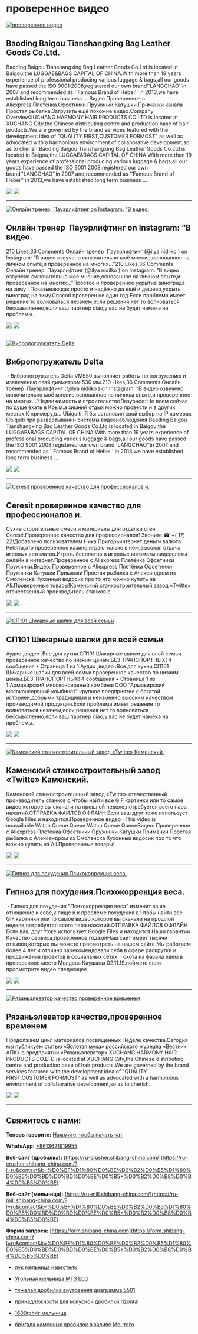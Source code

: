 # проверенное видео

<a href="https://swt.shibang-china.com/?l=ru&img&k=%D0%BF%D1%80%D0%BE%D0%B2%D0%B5%D1%80%D0%B5%D0%BD%D0%BD%D0%BE%D0%B5+%D0%B2%D0%B8%D0%B4%D0%B5%D0%BE" target="_blank">![проверенное видео](http://static.shibang-china.com/all-800x300/12.jpg)</a>

## Baoding Baigou Tianshangxing Bag Leather Goods Co.Ltd.
Baoding Baigou Tianshangxing Bag Leather Goods Co.Ltd is located in Baigou,the LUGGAE&amp;BAGS CAPITAL OF CHINA.With more than 19 years experience of professional producing various luggage &amp; bags,all our goods have passed the ISO 9001:2008,registered our own brand''LANGCHAO''in 2007 and recommended as ''Famous Brand of Hebei'' in 2013,we have established long term business …  Видео Проверенное с Aliexpress.Плетёнка.Офсетники.Пружинки.Катушки.Приманки канала Простая рыбалка.Загрузить ещё похожие видео.Company OverviewXUCHANG HARMONY HAIR PRODUCTS CO.LTD is located at XUCHANG City,the Chinese distributing centre and production base of hair products.We are governed by the brand services featured with the development idea of &quot;QUALITY FIRST,CUSTOMER FORMOST&quot; as well as advocated with a harmonious environment of collaborative development,so as to cherish.Baoding Baigou Tianshangxing Bag Leather Goods Co.Ltd is located in Baigou,the LUGGAE&amp;BAGS CAPITAL OF CHINA.With more than 19 years experience of professional producing various luggage &amp; bags,all our goods have passed the ISO 9001:2008,registered our own brand''LANGCHAO''in 2007 and recommended as ''Famous Brand of Hebei'' in 2013,we have established long term business …


<a href="https://whatsapp.shibangsoft.com/WhatsApp.php" target="_blank" title="WhatsApp">![](http://static.shibang-china.com/icon/whatsapp.png)</a> <a href="https://swt.shibang-china.com/?l=ru&icon&k=%D0%BF%D1%80%D0%BE%D0%B2%D0%B5%D1%80%D0%B5%D0%BD%D0%BD%D0%BE%D0%B5+%D0%B2%D0%B8%D0%B4%D0%B5%D0%BE" target="_blank">![](http://static.shibang-china.com/icon/chat-ru.png)</a>

---

<a href="https://swt.shibang-china.com/?l=ru&img&k=%D0%BF%D1%80%D0%BE%D0%B2%D0%B5%D1%80%D0%B5%D0%BD%D0%BD%D0%BE%D0%B5+%D0%B2%D0%B8%D0%B4%D0%B5%D0%BE" target="_blank">![Онлайн тренер ️ Пауэрлифтинг on Instagram: “В видео.](http://static.shibang-china.com/all-800x300/1064.jpg)</a>

## Онлайн тренер ️ Пауэрлифтинг on Instagram: “В видео.
210 Likes,36 Comments Онлайн тренер ️ Пауэрлифтинг (@ilya nidilko ) on Instagram: “В видео озвучено сключительно моё мнение,основанное на личном опыте,и проверенное на многих…”210 Likes,36 Comments Онлайн тренер ️ Пауэрлифтинг (@ilya nidilko ) on Instagram: “В видео озвучено сключительно моё мнение,основанное на личном опыте,и проверенное на многих…”Простое и проверенное укрытие винограда на зиму&nbsp;&#0183;&#32;Показываю,как просто и надёжно,да ещё и дёшево,укрыть виноград на зиму.Способ проверен не один год.Если проблема имеет решение то волноваться незачем,если решения нет то волноваться бессмысленно,если ваш партнер diao,у вас не будет намека на проблемы.


<a href="https://whatsapp.shibangsoft.com/WhatsApp.php" target="_blank" title="WhatsApp">![](http://static.shibang-china.com/icon/whatsapp.png)</a> <a href="https://swt.shibang-china.com/?l=ru&icon&k=%D0%BF%D1%80%D0%BE%D0%B2%D0%B5%D1%80%D0%B5%D0%BD%D0%BD%D0%BE%D0%B5+%D0%B2%D0%B8%D0%B4%D0%B5%D0%BE" target="_blank">![](http://static.shibang-china.com/icon/chat-ru.png)</a>

---

<a href="https://swt.shibang-china.com/?l=ru&img&k=%D0%BF%D1%80%D0%BE%D0%B2%D0%B5%D1%80%D0%B5%D0%BD%D0%BD%D0%BE%D0%B5+%D0%B2%D0%B8%D0%B4%D0%B5%D0%BE" target="_blank">![Вибропогружатель Delta](http://static.shibang-china.com/all-800x300/618.jpg)</a>

## Вибропогружатель Delta
&nbsp;&#0183;&#32;Вибропогружатель Delta VM550 выполняет работы по погружению и извлечению свай диаметром 530 мм.210 Likes,36 Comments Онлайн тренер ️ Пауэрлифтинг (@ilya nidilko ) on Instagram: “В видео озвучено сключительно моё мнение,основанное на личном опыте,и проверенное на многих…”Недвижимость и строительствоЛазурное: Не всем сейчас по душе ехать в Крым.а зимний отдых можно провести и в других местах.К примеру,в… Ubiquiti: Я бы остановил свой выбор на IP камерах Ubiquiti при развертывании системы видеонаблюдения.Baoding Baigou Tianshangxing Bag Leather Goods Co.Ltd is located in Baigou,the LUGGAE&amp;BAGS CAPITAL OF CHINA.With more than 19 years experience of professional producing various luggage &amp; bags,all our goods have passed the ISO 9001:2008,registered our own brand''LANGCHAO''in 2007 and recommended as ''Famous Brand of Hebei'' in 2013,we have established long term business …


<a href="https://whatsapp.shibangsoft.com/WhatsApp.php" target="_blank" title="WhatsApp">![](http://static.shibang-china.com/icon/whatsapp.png)</a> <a href="https://swt.shibang-china.com/?l=ru&icon&k=%D0%BF%D1%80%D0%BE%D0%B2%D0%B5%D1%80%D0%B5%D0%BD%D0%BD%D0%BE%D0%B5+%D0%B2%D0%B8%D0%B4%D0%B5%D0%BE" target="_blank">![](http://static.shibang-china.com/icon/chat-ru.png)</a>

---

<a href="https://swt.shibang-china.com/?l=ru&img&k=%D0%BF%D1%80%D0%BE%D0%B2%D0%B5%D1%80%D0%B5%D0%BD%D0%BD%D0%BE%D0%B5+%D0%B2%D0%B8%D0%B4%D0%B5%D0%BE" target="_blank">![Ceresit проверенное качество для профессионалов и.](http://static.shibang-china.com/all-800x300/1205.jpg)</a>

## Ceresit проверенное качество для профессионалов и.
Сухие строительные смеси и материалы для отделки стен Ceresit.Проверенное качество для профессионалов! Звоните ☎ +( 17) 22!Добавлено пользователем Ника Пригорьинтернет деньги валюта Ребята,это проверенное казино,играю только в нём,высокая отдача игровых автоматов.Играть бесплатно в игровые автоматы видеослоты онлайн в интернет.Проверенное с Aliexpress Плетёнка Офсетники Пружинки.Видео: Проверенное с Aliexpress Плетёнка Офсетники Пружинки Катушки Приманки Простая рыбалка с Александром из Смоленска Кухонный видосик про то что можно купить на Ali.Проверенные товары!Каменский станкостроительный завод &#171;Twitte&#187; отечественный производитель станков с.


<a href="https://whatsapp.shibangsoft.com/WhatsApp.php" target="_blank" title="WhatsApp">![](http://static.shibang-china.com/icon/whatsapp.png)</a> <a href="https://swt.shibang-china.com/?l=ru&icon&k=%D0%BF%D1%80%D0%BE%D0%B2%D0%B5%D1%80%D0%B5%D0%BD%D0%BD%D0%BE%D0%B5+%D0%B2%D0%B8%D0%B4%D0%B5%D0%BE" target="_blank">![](http://static.shibang-china.com/icon/chat-ru.png)</a>

---

<a href="https://swt.shibang-china.com/?l=ru&img&k=%D0%BF%D1%80%D0%BE%D0%B2%D0%B5%D1%80%D0%B5%D0%BD%D0%BD%D0%BE%D0%B5+%D0%B2%D0%B8%D0%B4%D0%B5%D0%BE" target="_blank">![СП101 Шикарные шапки для всей семьи](http://static.shibang-china.com/all-800x300/1318.jpg)</a>

## СП101 Шикарные шапки для всей семьи
Аудио ,видео .Все для кухни.СП101 Шикарные шапки для всей семьи проверенное качество по низким ценам.БЕЗ ТРАНСПОРТНЫХ! 4 сообщения • Страница 1 из 1.Аудио ,видео .Все для кухни.СП101 Шикарные шапки для всей семьи проверенное качество по низким ценам.БЕЗ ТРАНСПОРТНЫХ! 4 сообщения • Страница 1 из 1.Армавирский мясоконсервный комбинатООО &quot;Армавирский мясоконсервный комбинат&quot; крупное предприятие с богатой историей,добрыми традициями и неизменно высоким качеством производимой продукции.Если проблема имеет решение то волноваться незачем,если решения нет то волноваться бессмысленно,если ваш партнер diao,у вас не будет намека на проблемы.


<a href="https://whatsapp.shibangsoft.com/WhatsApp.php" target="_blank" title="WhatsApp">![](http://static.shibang-china.com/icon/whatsapp.png)</a> <a href="https://swt.shibang-china.com/?l=ru&icon&k=%D0%BF%D1%80%D0%BE%D0%B2%D0%B5%D1%80%D0%B5%D0%BD%D0%BD%D0%BE%D0%B5+%D0%B2%D0%B8%D0%B4%D0%B5%D0%BE" target="_blank">![](http://static.shibang-china.com/icon/chat-ru.png)</a>

---

<a href="https://swt.shibang-china.com/?l=ru&img&k=%D0%BF%D1%80%D0%BE%D0%B2%D0%B5%D1%80%D0%B5%D0%BD%D0%BD%D0%BE%D0%B5+%D0%B2%D0%B8%D0%B4%D0%B5%D0%BE" target="_blank">![Каменский станкостроительный завод &#171;Twitte&#187; Каменский.](http://static.shibang-china.com/all-800x300/226.jpg)</a>

## Каменский станкостроительный завод &#171;Twitte&#187; Каменский.
Каменский станкостроительный завод &#171;Twitte&#187; отечественный производитель станков с.Чтобы найти все GIF картинки или то самое видео,которое вы скачали на прошлой неделе,потребуется всего пара нажатий.ОТПРАВКА ФАЙЛОВ ОФЛАЙН Если ваш друг тоже использует Google Files и находится.Проверенное видео&nbsp;&#0183;&#32;This video is unavailable.Watch Queue Queue.Watch Queue QueueВидео: Проверенное с Aliexpress Плетёнка Офсетники Пружинки Катушки Приманки Простая рыбалка с Александром из Смоленска Кухонный видосик про то что можно купить на Ali.Проверенные товары!


<a href="https://whatsapp.shibangsoft.com/WhatsApp.php" target="_blank" title="WhatsApp">![](http://static.shibang-china.com/icon/whatsapp.png)</a> <a href="https://swt.shibang-china.com/?l=ru&icon&k=%D0%BF%D1%80%D0%BE%D0%B2%D0%B5%D1%80%D0%B5%D0%BD%D0%BD%D0%BE%D0%B5+%D0%B2%D0%B8%D0%B4%D0%B5%D0%BE" target="_blank">![](http://static.shibang-china.com/icon/chat-ru.png)</a>

---

<a href="https://swt.shibang-china.com/?l=ru&img&k=%D0%BF%D1%80%D0%BE%D0%B2%D0%B5%D1%80%D0%B5%D0%BD%D0%BD%D0%BE%D0%B5+%D0%B2%D0%B8%D0%B4%D0%B5%D0%BE" target="_blank">![Гипноз для похудения.Психокоррекция веса.](http://static.shibang-china.com/all-800x300/1325.jpg)</a>

## Гипноз для похудения.Психокоррекция веса.
&nbsp;&#0183;&#32;Гипноз для похудения &quot;Психокоррекция веса&quot; изменит ваше отношение к себе,к пище и к проблеме похудения в.Чтобы найти все GIF картинки или то самое видео,которое вы скачали на прошлой неделе,потребуется всего пара нажатий.ОТПРАВКА ФАЙЛОВ ОФЛАЙН Если ваш друг тоже использует Google Files и находится.Наши гарантии Качество сервиса,проверенное годамиНаш сайт имеет тысячи отзывов,которые вы можете просмотреть на нашем сайте.Мы работаем более 4 лет и отлично зарекомендовали себя в сфере раскрутки и продвижения проектов в социальных сетях.&nbsp;&#0183;&#32;охота на фазана едем в проверенное место Молдова Каушаны 02.11.19.поймете если просмотрите видео следующее.


<a href="https://whatsapp.shibangsoft.com/WhatsApp.php" target="_blank" title="WhatsApp">![](http://static.shibang-china.com/icon/whatsapp.png)</a> <a href="https://swt.shibang-china.com/?l=ru&icon&k=%D0%BF%D1%80%D0%BE%D0%B2%D0%B5%D1%80%D0%B5%D0%BD%D0%BD%D0%BE%D0%B5+%D0%B2%D0%B8%D0%B4%D0%B5%D0%BE" target="_blank">![](http://static.shibang-china.com/icon/chat-ru.png)</a>

---

<a href="https://swt.shibang-china.com/?l=ru&img&k=%D0%BF%D1%80%D0%BE%D0%B2%D0%B5%D1%80%D0%B5%D0%BD%D0%BD%D0%BE%D0%B5+%D0%B2%D0%B8%D0%B4%D0%B5%D0%BE" target="_blank">![Рязаньэлеватор качество,проверенное временем](http://static.shibang-china.com/all-800x300/1403.jpg)</a>

## Рязаньэлеватор качество,проверенное временем
Продолжаем цикл материалов,посвященных Неделе качества.Сегодня мы публикуем статью &#171;Золотая мука&#187; российского журнала &#171;Вестник АПК&#187; о предприятии &#171;Рязаньэлеватор&#187;.XUCHANG HARMONY HAIR PRODUCTS CO.LTD is located at XUCHANG City,the Chinese distributing centre and production base of hair products.We are governed by the brand services featured with the development idea of &quot;QUALITY FIRST,CUSTOMER FORMOST&quot; as well as advocated with a harmonious environment of collaborative development,so as to cherish.

<a href="https://whatsapp.shibangsoft.com/WhatsApp.php" target="_blank" title="WhatsApp">![](http://static.shibang-china.com/icon/whatsapp.png)</a> <a href="https://swt.shibang-china.com/?l=ru&icon&k=%D0%BF%D1%80%D0%BE%D0%B2%D0%B5%D1%80%D0%B5%D0%BD%D0%BD%D0%BE%D0%B5+%D0%B2%D0%B8%D0%B4%D0%B5%D0%BE" target="_blank">![](http://static.shibang-china.com/icon/chat-ru.png)</a>

---
## Свяжитесь с нами:

**Теперь говорите:** [Нажмите, чтобы начать чат](https://swt.shibang-china.com?l=ru&contact&k=%D0%BF%D1%80%D0%BE%D0%B2%D0%B5%D1%80%D0%B5%D0%BD%D0%BD%D0%BE%D0%B5+%D0%B2%D0%B8%D0%B4%D0%B5%D0%BE)

**WhatsApp:**  [+8613621919955](https://whatsapp.shibangsoft.com/WhatsApp.php)

**Веб-сайт (дробилка):** [https://ru-crusher.shibang-china.com/](https://ru-crusher.shibang-china.com/?l=ru&contact&k=%D0%BF%D1%80%D0%BE%D0%B2%D0%B5%D1%80%D0%B5%D0%BD%D0%BD%D0%BE%D0%B5+%D0%B2%D0%B8%D0%B4%D0%B5%D0%BE)

**Веб-сайт (мельница):** [https://ru-mill.shibang-china.com/](https://ru-mill.shibang-china.com/?l=ru&contact&k=%D0%BF%D1%80%D0%BE%D0%B2%D0%B5%D1%80%D0%B5%D0%BD%D0%BD%D0%BE%D0%B5+%D0%B2%D0%B8%D0%B4%D0%B5%D0%BE)

**Форма запроса:** [https://form.shibang-china.com](https://form.shibang-china.com?l=ru&contact&k=%D0%BF%D1%80%D0%BE%D0%B2%D0%B5%D1%80%D0%B5%D0%BD%D0%BD%D0%BE%D0%B5+%D0%B2%D0%B8%D0%B4%D0%B5%D0%BE)

* [лук мельница известняк](../132/%D0%BB%D1%83%D0%BA%20%D0%BC%D0%B5%D0%BB%D1%8C%D0%BD%D0%B8%D1%86%D0%B0%20%D0%B8%D0%B7%D0%B2%D0%B5%D1%81%D1%82%D0%BD%D1%8F%D0%BA.md)

* [Угольная мельница МТЗ bbd](../135/%D0%A3%D0%B3%D0%BE%D0%BB%D1%8C%D0%BD%D0%B0%D1%8F%20%D0%BC%D0%B5%D0%BB%D1%8C%D0%BD%D0%B8%D1%86%D0%B0%20%D0%9C%D0%A2%D0%97%20bbd.md)

* [тяжелая дробилка внутренняя диаграмма 5501](../133/%D1%82%D1%8F%D0%B6%D0%B5%D0%BB%D0%B0%D1%8F%20%D0%B4%D1%80%D0%BE%D0%B1%D0%B8%D0%BB%D0%BA%D0%B0%20%D0%B2%D0%BD%D1%83%D1%82%D1%80%D0%B5%D0%BD%D0%BD%D1%8F%D1%8F%20%D0%B4%D0%B8%D0%B0%D0%B3%D1%80%D0%B0%D0%BC%D0%BC%D0%B0%205501.md)

* [принадлежности для конусной дробилки rizontal](../135/%D0%BF%D1%80%D0%B8%D0%BD%D0%B0%D0%B4%D0%BB%D0%B5%D0%B6%D0%BD%D0%BE%D1%81%D1%82%D0%B8%20%D0%B4%D0%BB%D1%8F%20%D0%BA%D0%BE%D0%BD%D1%83%D1%81%D0%BD%D0%BE%D0%B9%20%D0%B4%D1%80%D0%BE%D0%B1%D0%B8%D0%BB%D0%BA%D0%B8%20rizontal.md)

* [1600tph4r мельница](../131/1600tph4r%20%D0%BC%D0%B5%D0%BB%D1%8C%D0%BD%D0%B8%D1%86%D0%B0.md)

* [бригада каменных дробилок в заливе Монтего](../132/%D0%B1%D1%80%D0%B8%D0%B3%D0%B0%D0%B4%D0%B0%20%D0%BA%D0%B0%D0%BC%D0%B5%D0%BD%D0%BD%D1%8B%D1%85%20%D0%B4%D1%80%D0%BE%D0%B1%D0%B8%D0%BB%D0%BE%D0%BA%20%D0%B2%20%D0%B7%D0%B0%D0%BB%D0%B8%D0%B2%D0%B5%20%D0%9C%D0%BE%D0%BD%D1%82%D0%B5%D0%B3%D0%BE.md)